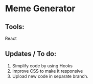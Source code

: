 # Meme Generator

## Tools:
  React

## Updates / To do:
  1. Simplify code by using Hooks
  2. Improve CSS to make it responsive
  3. Upload new code in separate branch. 
